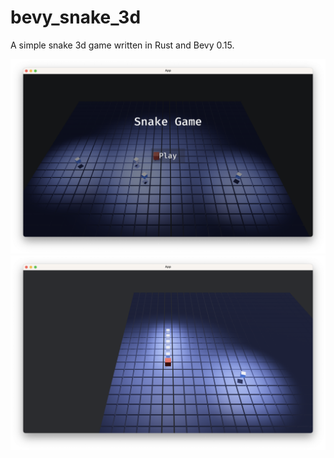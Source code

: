 # bevy_snake_3d

A simple snake 3d game written in Rust and Bevy 0.15.


![Alt text](screenshots/menu.png)
![Alt text](screenshots/ingame.png)
